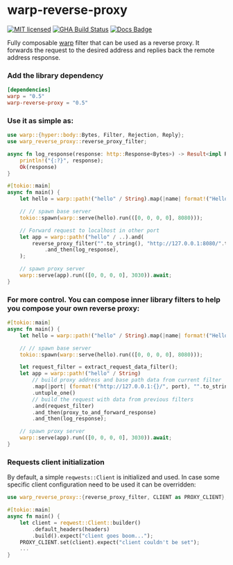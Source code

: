 # warp-reverse-proxy

[![MIT licensed](https://img.shields.io/badge/license-MIT-blue.svg)](./LICENSE)
[![GHA Build Status](https://github.com/danielsanchezq/warp-reverse-proxy/workflows/CI/badge.svg)](https://github.com/danielsanchezq/warp-reverse-proxy/actions?query=workflow%3ACI)
[![Docs Badge](https://docs.rs/warp-reverse-proxy/badge.svg)](https://docs.rs/warp-reverse-proxy)

Fully composable [warp](https://github.com/seanmonstar/warp) filter that can be used as a reverse proxy. It forwards the request to the 
desired address and replies back the remote address response.

### Add the library dependency
```toml
[dependencies]
warp = "0.5"
warp-reverse-proxy = "0.5"
```

### Use it as simple as:
```rust
use warp::{hyper::body::Bytes, Filter, Rejection, Reply};
use warp_reverse_proxy::reverse_proxy_filter;

async fn log_response(response: http::Response<Bytes>) -> Result<impl Reply, Rejection> {
    println!("{:?}", response);
    Ok(response)
}

#[tokio::main]
async fn main() {
    let hello = warp::path!("hello" / String).map(|name| format!("Hello, {}!", name));

    // // spawn base server
    tokio::spawn(warp::serve(hello).run(([0, 0, 0, 0], 8080)));

    // Forward request to localhost in other port
    let app = warp::path!("hello" / ..).and(
        reverse_proxy_filter("".to_string(), "http://127.0.0.1:8080/".to_string())
            .and_then(log_response),
    );

    // spawn proxy server
    warp::serve(app).run(([0, 0, 0, 0], 3030)).await;
}
```


### For more control. You can compose inner library filters to help you compose your own reverse proxy:

```rust
#[tokio::main]
async fn main() {
    let hello = warp::path!("hello" / String).map(|name| format!("Hello port, {}!", name));

    // // spawn base server
    tokio::spawn(warp::serve(hello).run(([0, 0, 0, 0], 8080)));

    let request_filter = extract_request_data_filter();
    let app = warp::path!("hello" / String)
        // build proxy address and base path data from current filter
        .map(|port| (format!("http://127.0.0.1:{}/", port), "".to_string()))
        .untuple_one()
        // build the request with data from previous filters
        .and(request_filter)
        .and_then(proxy_to_and_forward_response)
        .and_then(log_response);

    // spawn proxy server
    warp::serve(app).run(([0, 0, 0, 0], 3030)).await;
}
```

### Requests client initialization

By default, a simple `reqwests::Client` is initialized and used.
In case some specific client configuration need to be used it can be overridden:

```rust
use warp_reverse_proxy::{reverse_proxy_filter, CLIENT as PROXY_CLIENT};

#[tokio::main]
async fn main() {
    let client = reqwest::Client::builder()
        .default_headers(headers)
        .build().expect("client goes boom...");
    PROXY_CLIENT.set(client).expect("client couldn't be set");
    ...
}
```